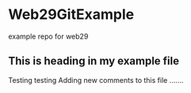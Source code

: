# Web29GitExample
example repo for web29

## This is heading in my example file 

Testing testing 
Adding new comments to this file .......